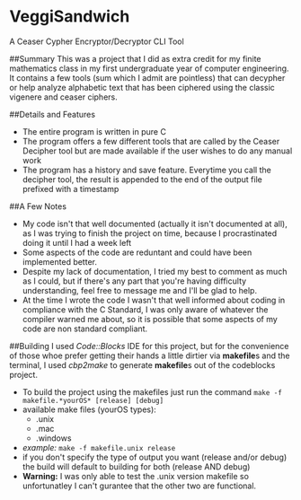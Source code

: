 # VeggiSandwich
A Ceaser Cypher Encryptor/Decryptor CLI Tool

##Summary
This was a project that I did as extra credit for my finite mathematics class in my first undergraduate year of computer engineering.
It contains a few tools (sum which I admit are pointless) that can decypher or help analyze alphabetic text that has been ciphered using the classic vigenere and ceaser ciphers.

##Details and Features
- The entire program is written in pure C
- The program offers a few different tools that are called by the Ceaser Decipher tool but are made available if the user wishes to do any manual work
- The program has a history and save feature. Everytime you call the decipher tool, the result is appended to the end of the output file prefixed with a timestamp

##A Few Notes
- My code isn't that well documented (actually it isn't documented at all), as I was trying to finish the project on time, because I procrastinated doing it until I had a week left
- Some aspects of the code are reduntant and could have been implemented better.
- Despite my lack of documentation, I tried my best to comment as much as I could, but if there's any part that you're having difficulty understanding, feel free to message me and I'll be glad to help.
- At the time I wrote the code I wasn't that well informed about coding in compliance with the C Standard, I was only aware of whatever the compiler warned me about, so it is possible that some aspects of my code are non standard compliant.

##Building
I used *Code::Blocks* IDE for this project, but for the convenience of those whoe prefer getting their hands a little dirtier via **makefile**s and the terminal, I used *cbp2make* to generate **makefile**s out of the codeblocks project.
- To build the project using the makefiles just run the command `make -f makefile.*yourOS* [release] [debug]`
- available make files (yourOS types):
  - .unix
  - .mac
  - .windows
- *example:* `make -f makefile.unix release`
- if you don't specify the type of output you want (release and/or debug) the build will default to building for both (release AND debug)
- **Warning:** I was only able to test the .unix version makefile so unfortunatley I can't gurantee that the other two are functional.

